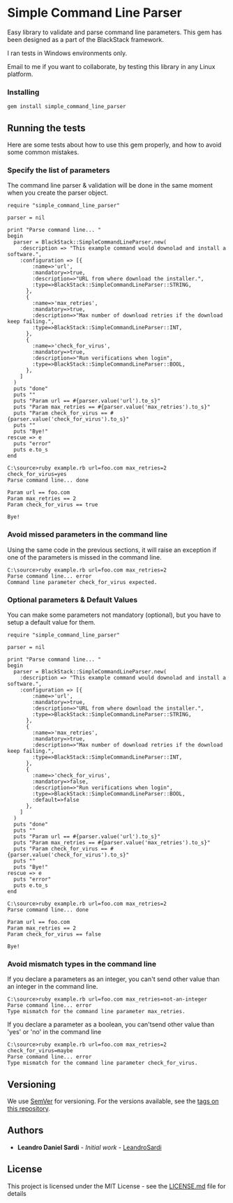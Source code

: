 # Simple Command Line Parser

Easy library to validate and parse command line parameters. This gem has been designed as a part of the BlackStack framework.

I ran tests in Windows environments only.

Email to me if you want to collaborate, by testing this library in any Linux platform.

### Installing

```
gem install simple_command_line_parser
```

## Running the tests

Here are some tests about how to use this gem properly, and how to avoid some common mistakes.

### Specify the list of parameters

The command line parser & validation will be done in the same moment when you create the parser object.

```
require "simple_command_line_parser"

parser = nil

print "Parse command line... "
begin
  parser = BlackStack::SimpleCommandLineParser.new(
    :description => "This example command would downolad and install a software.", 
    :configuration => [{
        :name=>'url', 
        :mandatory=>true, 
        :description=>"URL from where download the installer.", 
        :type=>BlackStack::SimpleCommandLineParser::STRING,
      },
      {
        :name=>'max_retries', 
        :mandatory=>true, 
        :description=>"Max number of download retries if the download keep failing.", 
        :type=>BlackStack::SimpleCommandLineParser::INT,
      },
      {
        :name=>'check_for_virus', 
        :mandatory=>true, 
        :description=>"Run verifications when login", 
        :type=>BlackStack::SimpleCommandLineParser::BOOL,
      },
    ]
  )
  puts "done"
  puts ""
  puts "Param url == #{parser.value('url').to_s}"
  puts "Param max_retries == #{parser.value('max_retries').to_s}"
  puts "Param check_for_virus == #{parser.value('check_for_virus').to_s}"
  puts ""
  puts "Bye!"
rescue => e
  puts "error"
  puts e.to_s
end
```

```
C:\source>ruby example.rb url=foo.com max_retries=2 check_for_virus=yes
Parse command line... done

Param url == foo.com
Param max_retries == 2
Param check_for_virus == true

Bye!
```

### Avoid missed parameters in the command line

Using the same code in the previous sections, it will raise an exception if one of the parameters is missed in the command line.

```
C:\source>ruby example.rb url=foo.com max_retries=2
Parse command line... error
Command line parameter check_for_virus expected.
```

### Optional parameters & Default Values

You can make some parameters not mandatory (optional), but you have to setup a default value for them.

```
require "simple_command_line_parser"

parser = nil

print "Parse command line... "
begin
  parser = BlackStack::SimpleCommandLineParser.new(
    :description => "This example command would downolad and install a software.", 
    :configuration => [{
        :name=>'url', 
        :mandatory=>true, 
        :description=>"URL from where download the installer.", 
        :type=>BlackStack::SimpleCommandLineParser::STRING,
      },
      {
        :name=>'max_retries', 
        :mandatory=>true, 
        :description=>"Max number of download retries if the download keep failing.", 
        :type=>BlackStack::SimpleCommandLineParser::INT,
      },
      {
        :name=>'check_for_virus', 
        :mandatory=>false, 
        :description=>"Run verifications when login", 
        :type=>BlackStack::SimpleCommandLineParser::BOOL,
        :default=>false
      },
    ]
  )
  puts "done"
  puts ""
  puts "Param url == #{parser.value('url').to_s}"
  puts "Param max_retries == #{parser.value('max_retries').to_s}"
  puts "Param check_for_virus == #{parser.value('check_for_virus').to_s}"
  puts ""
  puts "Bye!"
rescue => e
  puts "error"
  puts e.to_s
end 
```

```
C:\source>ruby example.rb url=foo.com max_retries=2
Parse command line... done

Param url == foo.com
Param max_retries == 2
Param check_for_virus == false

Bye!
```

### Avoid mismatch types in the command line

If you declare a parameters as an integer, you can't send other value than an integer in the command line.

```
C:\source>ruby example.rb url=foo.com max_retries=not-an-integer
Parse command line... error
Type mismatch for the command line parameter max_retries.
```

If you declare a parameter as a boolean, you can'tsend other value than 'yes' or 'no' in the command line

```
C:\source>ruby example.rb url=foo.com max_retries=2 check_for_virus=maybe
Parse command line... error
Type mismatch for the command line parameter check_for_virus.
```

## Versioning

We use [SemVer](http://semver.org/) for versioning. For the versions available, see the [tags on this repository](https://github.com/your/project/tags). 

## Authors

* **Leandro Daniel Sardi** - *Initial work* - [LeandroSardi](https://github.com/leandrosardi)

## License

This project is licensed under the MIT License - see the [LICENSE.md](LICENSE.md) file for details
